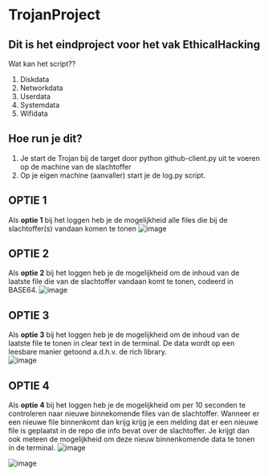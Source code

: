 # TrojanProject
## Dit is het eindproject voor het vak EthicalHacking

  Wat kan het script??
  1. Diskdata
  2. Networkdata
  3. Userdata
  4. Systemdata
  5. Wifidata



## Hoe run je dit?
1. Je start de Trojan bij de target door python github-client.py uit te voeren op de machine van de slachtoffer
2. Op je eigen machine (aanvaller) start je de log.py script. 

## OPTIE 1
  Als **optie 1** bij het loggen heb je de mogelijkheid alle files die bij de slachtoffer(s) vandaan komen te tonen
  ![image](https://user-images.githubusercontent.com/78607201/209708450-665a8fdc-65d8-448d-897d-9e66d6cffe46.png)

  ## OPTIE 2
  Als **optie 2** bij het loggen heb je de mogelijkheid om de inhoud van de laatste file die van de slachtoffer vandaan komt te tonen, codeerd in BASE64.
  ![image](https://user-images.githubusercontent.com/78607201/209708479-b07c142c-a190-4b22-a19d-19dbbf3bb97c.png)

  ## OPTIE 3
  Als **optie 3** bij het loggen heb je de mogelijkheid om de inhoud van de laatste file te tonen in clear text in de terminal. De data wordt op een leesbare manier getoond a.d.h.v. de rich library.  
  ![image](https://user-images.githubusercontent.com/78607201/209707101-5d1b1e7d-8452-46e2-92d4-4d4132fbdf20.png)

  ## OPTIE 4
  Als **optie 4** bij het loggen heb je de mogelijkheid om per 10 seconden te controleren naar nieuwe binnekomende files van de slachtoffer. Wanneer er een nieuwe file binnenkomt dan krijg krijg je een melding dat er een nieuwe file is geplaatst in de repo die info bevat over de slachtoffer. Je krijgt dan ook meteen de mogelijkheid om deze nieuw binnenkomende data te tonen in de terminal. 
    ![image](https://user-images.githubusercontent.com/78607201/209708552-2e2d6bc1-5a7e-409b-ae68-ed70ff4bbca7.png)

  ![image](https://user-images.githubusercontent.com/78607201/209708631-c1414ac6-09df-4847-bcce-3fb6287f0628.png)

